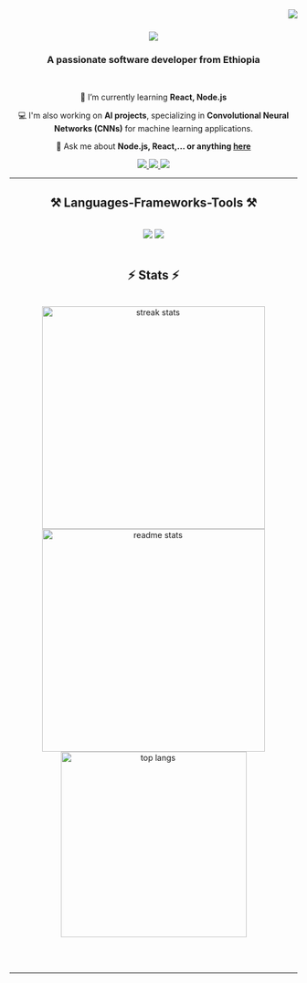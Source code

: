 <img align="right" src="https://visitor-badge.laobi.icu/badge?page_id=sabehmekonnen7.sabehmekonnen7" />

<h1 align="center">
    <img src="https://readme-typing-svg.herokuapp.com/?font=Righteous&size=35&center=true&vCenter=true&width=500&height=70&duration=4000&lines=Hi+There!+👋;+I'm+Sabeh+Mekonnen!;" />
</h1>

<h3 align="center">A passionate software developer from Ethiopia</h3>

<br/>

<div align="center">
 
 🌱 I’m currently learning **React, Node.js**
 
 💻 I'm also working on **AI projects**, specializing in **Convolutional Neural Networks (CNNs)** for machine learning applications.  
 

💬 Ask me about **Node.js, React,... or anything [here](https://github.com/sabehmekonnen7/sabehmekonnen7)**

 </div>
 
<div align="center"> 
  <a href="mailto:sabehmekonnen2@gmail.com">
    <img src="https://img.shields.io/badge/Gmail-333333?style=for-the-badge&logo=gmail&logoColor=red" />
  </a>
  <a href="https://www.linkedin.com/in/sabeh-mekonnen-b9ba592b6/" target="_blank">
    <img src="https://img.shields.io/badge/LinkedIn-0077B5?style=for-the-badge&logo=linkedin&logoColor=white" target="_blank" />
  </a>
  <a href="https://github.com/sabehmekonnen7" target="_blank">
     <img src="https://img.shields.io/badge/Portfolio-FF5722?style=for-the-badge&logo=todoist&logoColor=white" target="_blank" /> <!-- sqlite, safari, google-chrome are other good icon options -->
  </a>
</div>

 <hr/>
 
<h2 align="center">⚒️ Languages-Frameworks-Tools ⚒️</h2>
<br/>
<div align="center">
    <img src="https://skillicons.dev/icons?i=react,bootstrap,html,css,vscode,github,figma,tailwind,git" />
    <img src="https://skillicons.dev/icons?i=nodejs,python,javascript,typescript,express,c,java,mysql,flask" /><br>
</div>

<br/>
<h2 align="center">⚡ Stats ⚡</h2>
<br>
<div align=center>
  <img width=390 src="https://github-readme-streak-stats-sabehmekonnen7.vercel.app/?user=sabehmekonnen7&count_private=true&theme=react&border_radius=10" alt="streak stats"/>
  <img width=390 src="https://github-readme-stats-sabehmekonnen7.vercel.app/api?username=sabehmekonnen7&count_private=true&show_icons=true&theme=react&rank_icon=github&border_radius=10" alt="readme stats" />
  <br/>
  <img width=325 align="center" src="https://github-readme-stats-sabehmekonnen7.vercel.app/api/top-langs/?username=sabehmekonnen7&hide=HTML&langs_count=8&layout=compact&theme=react&border_radius=10&size_weight=0.5&count_weight=0.5&exclude_repo=github-readme-stats" alt="top langs" />
</div>

<br/><br/>

<hr/>

<br/>



